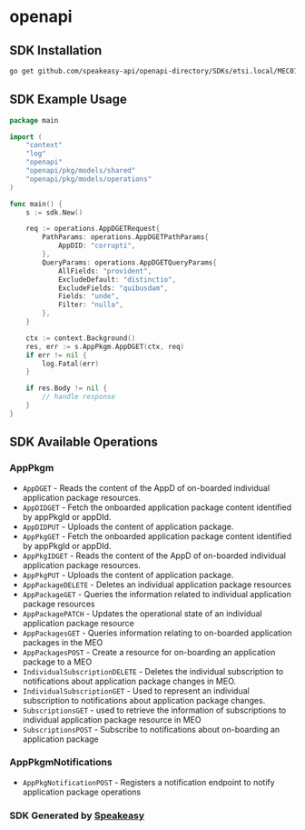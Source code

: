 # openapi

<!-- Start SDK Installation -->
## SDK Installation

```bash
go get github.com/speakeasy-api/openapi-directory/SDKs/etsi.local/MEC010-2_AppPkgMgmt/2.1.1/go
```
<!-- End SDK Installation -->

## SDK Example Usage
<!-- Start SDK Example Usage -->
```go
package main

import (
    "context"
    "log"
    "openapi"
    "openapi/pkg/models/shared"
    "openapi/pkg/models/operations"
)

func main() {
    s := sdk.New()

    req := operations.AppDGETRequest{
        PathParams: operations.AppDGETPathParams{
            AppDID: "corrupti",
        },
        QueryParams: operations.AppDGETQueryParams{
            AllFields: "provident",
            ExcludeDefault: "distinctio",
            ExcludeFields: "quibusdam",
            Fields: "unde",
            Filter: "nulla",
        },
    }

    ctx := context.Background()
    res, err := s.AppPkgm.AppDGET(ctx, req)
    if err != nil {
        log.Fatal(err)
    }

    if res.Body != nil {
        // handle response
    }
}
```
<!-- End SDK Example Usage -->

<!-- Start SDK Available Operations -->
## SDK Available Operations


### AppPkgm

* `AppDGET` - Reads the content of the AppD of on-boarded individual application package resources.
* `AppDIDGET` - Fetch the onboarded application package content identified by appPkgId or appDId.
* `AppDIDPUT` - Uploads the content of application package.
* `AppPkgGET` - Fetch the onboarded application package content identified by appPkgId or appDId.
* `AppPkgIDGET` - Reads the content of the AppD of on-boarded individual application package resources.
* `AppPkgPUT` - Uploads the content of application package.
* `AppPackageDELETE` - Deletes an individual application package resources
* `AppPackageGET` - Queries the information related to individual application package resources
* `AppPackagePATCH` - Updates the operational state of an individual application package resource
* `AppPackagesGET` - Queries information relating to on-boarded application packages in the MEO
* `AppPackagesPOST` - Create a resource for on-boarding an application package to a MEO
* `IndividualSubscriptionDELETE` - Deletes the individual subscription to notifications about application package changes in MEO.
* `IndividualSubscriptionGET` - Used to represent an individual subscription to notifications about application package changes.
* `SubscriptionsGET` - used to retrieve the information of subscriptions to individual application package resource in MEO
* `SubscriptionsPOST` - Subscribe to notifications about on-boarding an application package

### AppPkgmNotifications

* `AppPkgNotificationPOST` - Registers a notification endpoint to notify application package operations
<!-- End SDK Available Operations -->

### SDK Generated by [Speakeasy](https://docs.speakeasyapi.dev/docs/using-speakeasy/client-sdks)
